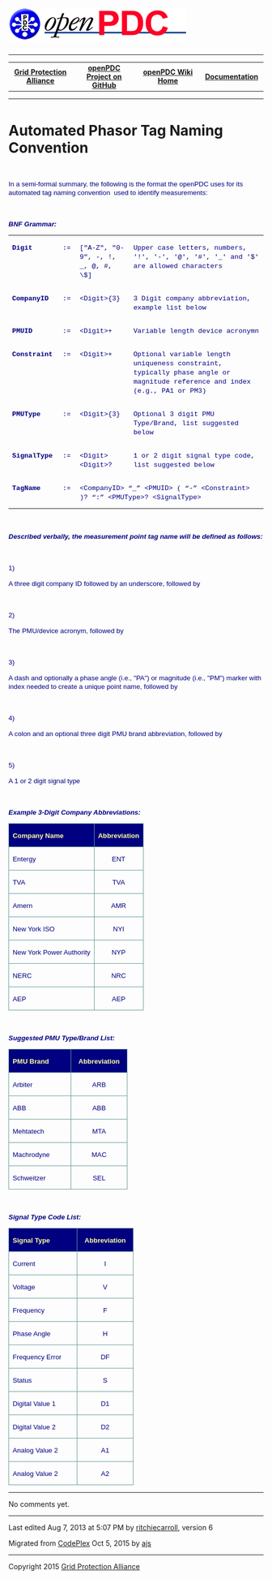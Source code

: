 

<html lang="en" xmlns="http://www.w3.org/1999/xhtml">

<head>

<meta charset="utf-8" />

<title>Developers Automated Phasor Tag Naming Convention</title>



<!--HtmlToGmd.Head-->



<!--/HtmlToGmd.Head-->

</head>

<body>

<h1><a href="https://github.com/GridProtectionAlliance/openPDC/tree/master/Source/Documentation/wiki/openPDC_Home.md"><img src="https://github.com/GridProtectionAlliance/openPDC/blob/master/Source/Documentation/wiki/openPDC_Logo.png" alt="The Open Source Phasor Data Concentrator" /></a></h1>

<hr />

<!--HtmlToGmd.Body-->

<div id="NavigationMenu">

<table style="width: 100%; border-collapse: collapse; border: 0px solid gray;">

<tr>

<td style="width: 25%; text-align:center;"><b><a href="http://www.gridprotectionalliance.org">Grid Protection Alliance</a></b></td>

<td style="width: 25%; text-align:center;"><b><a href="https://github.com/GridProtectionAlliance/openPDC">openPDC Project on GitHub</a></b></td>

<td style="width: 25%; text-align:center;"><b><a href="https://github.com/GridProtectionAlliance/openPDC/tree/master/Source/Documentation/wiki/openPDC_Home.md">openPDC Wiki Home</a></b></td>

<td style="width: 25%; text-align:center;"><b><a href="https://github.com/GridProtectionAlliance/openPDC/tree/master/Source/Documentation/wiki/openPDC_Documentation_Home.md">Documentation</a></b></td>

</tr>

</table>

</div>

<hr />

<!--/HtmlToGmd.Body-->



<div class="WikiContent">

<div class="wikidoc">

<p>&nbsp;</p>

<p><strong><span style="font-size:2em">Automated Phasor Tag Naming Convention</span></strong></p>

<p>&nbsp;</p>

<p><span style="color:navy; font-family:Arial,sans-serif; font-size:10pt">In a semi-formal summary, the following is the format the openPDC uses for its automated tag naming convention &nbsp;used to identify measurements:</span></p>

<p><span style="color:navy; font-family:Arial,sans-serif; font-size:10pt"><br>

</span></p>

<div>

<p><strong><em><span style="font-size:10.0pt; font-family:&quot;Arial&quot;,&quot;sans-serif&quot;; color:navy">BNF Grammar:</span></em></strong></p>

<table border="0" cellspacing="0" cellpadding="0" style="border-collapse:collapse">

<tbody>

<tr style="height:.2in">

<td width="102" valign="top" style="width:76.8pt; padding:0in 5.4pt 0in 5.4pt; height:.2in">

<p><strong><span style="font-size:10.0pt; font-family:&quot;Courier New&quot;; color:navy">Digit</span></strong></p>

</td>

<td width="30" valign="top" style="width:22.8pt; padding:0in 5.4pt 0in 5.4pt; height:.2in">

<p><span style="font-size:10.0pt; font-family:&quot;Courier New&quot;; color:navy">:=</span></p>

</td>

<td width="179" valign="top" style="width:134.0pt; padding:0in 5.4pt 0in 5.4pt; height:.2in">

<p><span style="font-size:10.0pt; font-family:&quot;Courier New&quot;; color:navy">[&quot;A-Z&quot;, &quot;0-9&quot;, -, !, _, @, #, \$]</span></p>

</td>

<td width="708" valign="top" style="width:531.0pt; padding:0in 5.4pt 0in 5.4pt; height:.2in">

<p><span style="font-size:10.0pt; font-family:&quot;Courier New&quot;; color:navy">Upper case letters, numbers, '!', '-', '@', '#', '_' and '$' are allowed characters</span></p>

</td>

</tr>

<tr style="height:.2in">

<td width="102" valign="top" style="width:76.8pt; padding:0in 5.4pt 0in 5.4pt; height:.2in">

<p><strong><span style="font-size:10.0pt; font-family:&quot;Courier New&quot;; color:navy">CompanyID</span></strong></p>

</td>

<td width="30" valign="top" style="width:22.8pt; padding:0in 5.4pt 0in 5.4pt; height:.2in">

<p><span style="font-size:10.0pt; font-family:&quot;Courier New&quot;; color:navy">:=</span></p>

</td>

<td width="179" valign="top" style="width:134.0pt; padding:0in 5.4pt 0in 5.4pt; height:.2in">

<p><span style="font-size:10.0pt; font-family:&quot;Courier New&quot;; color:navy">&lt;Digit&gt;{3}

</span></p>

</td>

<td width="708" valign="top" style="width:531.0pt; padding:0in 5.4pt 0in 5.4pt; height:.2in">

<p><span style="font-size:10.0pt; font-family:&quot;Courier New&quot;; color:navy">3 Digit company abbreviation, example list below</span></p>

</td>

</tr>

<tr style="height:.2in">

<td width="102" valign="top" style="width:76.8pt; padding:0in 5.4pt 0in 5.4pt; height:.2in">

<p><strong><span style="font-size:10.0pt; font-family:&quot;Courier New&quot;; color:navy">PMUID</span></strong></p>

</td>

<td width="30" valign="top" style="width:22.8pt; padding:0in 5.4pt 0in 5.4pt; height:.2in">

<p><span style="font-size:10.0pt; font-family:&quot;Courier New&quot;; color:navy">:=</span></p>

</td>

<td width="179" valign="top" style="width:134.0pt; padding:0in 5.4pt 0in 5.4pt; height:.2in">

<p><span style="font-size:10.0pt; font-family:&quot;Courier New&quot;; color:navy">&lt;Digit&gt;&#43;</span></p>

</td>

<td width="708" valign="top" style="width:531.0pt; padding:0in 5.4pt 0in 5.4pt; height:.2in">

<p><span style="font-size:10.0pt; font-family:&quot;Courier New&quot;; color:navy">Variable length device acronymn</span></p>

</td>

</tr>

<tr style="height:.2in">

<td width="102" valign="top" style="width:76.8pt; padding:0in 5.4pt 0in 5.4pt; height:.2in">

<p><strong><span style="font-size:10.0pt; font-family:&quot;Courier New&quot;; color:navy">Constraint</span></strong></p>

</td>

<td width="30" valign="top" style="width:22.8pt; padding:0in 5.4pt 0in 5.4pt; height:.2in">

<p><span style="font-size:10.0pt; font-family:&quot;Courier New&quot;; color:navy">:=</span></p>

</td>

<td width="179" valign="top" style="width:134.0pt; padding:0in 5.4pt 0in 5.4pt; height:.2in">

<p><span style="font-size:10.0pt; font-family:&quot;Courier New&quot;; color:navy">&lt;Digit&gt;&#43;</span></p>

</td>

<td width="708" valign="top" style="width:531.0pt; padding:0in 5.4pt 0in 5.4pt; height:.2in">

<p><span style="font-size:10.0pt; font-family:&quot;Courier New&quot;; color:navy">Optional variable length uniqueness constraint, typically phase angle or magnitude reference and index (e.g., PA1 or PM3)</span></p>

</td>

</tr>

<tr style="height:.2in">

<td width="102" valign="top" style="width:76.8pt; padding:0in 5.4pt 0in 5.4pt; height:.2in">

<p><strong><span style="font-size:10.0pt; font-family:&quot;Courier New&quot;; color:navy">PMUType</span></strong></p>

</td>

<td width="30" valign="top" style="width:22.8pt; padding:0in 5.4pt 0in 5.4pt; height:.2in">

<p><span style="font-size:10.0pt; font-family:&quot;Courier New&quot;; color:navy">:=</span></p>

</td>

<td width="179" valign="top" style="width:134.0pt; padding:0in 5.4pt 0in 5.4pt; height:.2in">

<p><span style="font-size:10.0pt; font-family:&quot;Courier New&quot;; color:navy">&lt;Digit&gt;{3}</span></p>

</td>

<td width="708" valign="top" style="width:531.0pt; padding:0in 5.4pt 0in 5.4pt; height:.2in">

<p><span style="font-size:10.0pt; font-family:&quot;Courier New&quot;; color:navy">Optional 3 digit PMU Type/Brand, list suggested below</span></p>

</td>

</tr>

<tr style="height:.2in">

<td width="102" valign="top" style="width:76.8pt; padding:0in 5.4pt 0in 5.4pt; height:.2in">

<p><strong><span style="font-size:10.0pt; font-family:&quot;Courier New&quot;; color:navy">SignalType</span></strong></p>

</td>

<td width="30" valign="top" style="width:22.8pt; padding:0in 5.4pt 0in 5.4pt; height:.2in">

<p><span style="font-size:10.0pt; font-family:&quot;Courier New&quot;; color:navy">:=</span></p>

</td>

<td width="179" valign="top" style="width:134.0pt; padding:0in 5.4pt 0in 5.4pt; height:.2in">

<p><span style="font-size:10.0pt; font-family:&quot;Courier New&quot;; color:navy">&lt;Digit&gt;&lt;Digit&gt;?</span></p>

</td>

<td width="708" valign="top" style="width:531.0pt; padding:0in 5.4pt 0in 5.4pt; height:.2in">

<p><span style="font-size:10.0pt; font-family:&quot;Courier New&quot;; color:navy">1 or 2 digit signal type code, list suggested below</span></p>

</td>

</tr>

<tr style="height:.2in">

<td width="102" valign="top" style="width:76.8pt; padding:0in 5.4pt 0in 5.4pt; height:.2in">

<p><strong><span style="font-size:10.0pt; font-family:&quot;Courier New&quot;; color:navy">TagName</span></strong></p>

</td>

<td width="30" valign="top" style="width:22.8pt; padding:0in 5.4pt 0in 5.4pt; height:.2in">

<p><span style="font-size:10.0pt; font-family:&quot;Courier New&quot;; color:navy">:=</span></p>

</td>

<td colspan="2" width="887" valign="top" style="width:665.0pt; padding:0in 5.4pt 0in 5.4pt; height:.2in">

<p><span style="font-size:10.0pt; font-family:&quot;Courier New&quot;; color:navy">&lt;CompanyID&gt; &ldquo;_&rdquo; &lt;PMUID&gt; ( &ldquo;-&rdquo; &lt;Constraint&gt; )? &ldquo;:&rdquo; &lt;PMUType&gt;? &lt;SignalType&gt;</span></p>

</td>

</tr>

</tbody>

</table>

<p>&nbsp;</p>

<p><strong><em><span style="font-size:10.0pt; font-family:&quot;Arial&quot;,&quot;sans-serif&quot;; color:navy">Described verbally, the measurement point tag name will be defined as follows:</span></em></strong></p>

<p style="margin-left:.5in; text-indent:-.5in"><span style="font-size:7.0pt; color:navy">&nbsp;&nbsp;&nbsp;&nbsp;&nbsp;&nbsp;

</span><span style="font-size:10.0pt; font-family:&quot;Arial&quot;,&quot;sans-serif&quot;; color:navy">1)</span><span style="font-size:7.0pt; color:navy">&nbsp;&nbsp;&nbsp;&nbsp;&nbsp;&nbsp;&nbsp;&nbsp;&nbsp;&nbsp;&nbsp;

</span><span style="font-size:10.0pt; font-family:&quot;Arial&quot;,&quot;sans-serif&quot;; color:navy">A three digit company ID followed by an underscore, followed by</span></p>

<p style="margin-left:.5in; text-indent:-.5in"><span style="font-size:7.0pt; color:navy">&nbsp;&nbsp;&nbsp;&nbsp;&nbsp;&nbsp;

</span><span style="font-size:10.0pt; font-family:&quot;Arial&quot;,&quot;sans-serif&quot;; color:navy">2)</span><span style="font-size:7.0pt; color:navy">&nbsp;&nbsp;&nbsp;&nbsp;&nbsp;&nbsp;&nbsp;&nbsp;&nbsp;&nbsp;&nbsp;

</span><span style="font-size:10.0pt; font-family:&quot;Arial&quot;,&quot;sans-serif&quot;; color:navy">The PMU/device acronym, followed by</span></p>

<p style="margin-left:.5in; text-indent:-.5in"><span style="font-size:7.0pt; color:navy">&nbsp;&nbsp;&nbsp;&nbsp;&nbsp;&nbsp;

</span><span style="font-size:10.0pt; font-family:&quot;Arial&quot;,&quot;sans-serif&quot;; color:navy">3)</span><span style="font-size:7.0pt; color:navy">&nbsp;&nbsp;&nbsp;&nbsp;&nbsp;&nbsp;&nbsp;&nbsp;&nbsp;&nbsp;&nbsp;

</span><span style="font-size:10.0pt; font-family:&quot;Arial&quot;,&quot;sans-serif&quot;; color:navy">A dash and optionally a phase angle (i.e., &quot;PA&quot;) or magnitude (i.e., &quot;PM&quot;) marker with index needed to create a unique point name, followed by</span></p>

<p style="margin-left:.5in; text-indent:-.5in"><span style="font-size:7.0pt; color:navy">&nbsp;&nbsp;&nbsp;&nbsp;&nbsp;&nbsp;

</span><span style="font-size:10.0pt; font-family:&quot;Arial&quot;,&quot;sans-serif&quot;; color:navy">4)</span><span style="font-size:7.0pt; color:navy">&nbsp;&nbsp;&nbsp;&nbsp;&nbsp;&nbsp;&nbsp;&nbsp;&nbsp;&nbsp;&nbsp;

</span><span style="font-size:10.0pt; font-family:&quot;Arial&quot;,&quot;sans-serif&quot;; color:navy">A colon and an optional three digit PMU brand abbreviation, followed by</span></p>

<p style="margin-left:.5in; text-indent:-.5in"><span style="font-size:7.0pt; color:navy">&nbsp;&nbsp;&nbsp;&nbsp;&nbsp;&nbsp;

</span><span style="font-size:10.0pt; font-family:&quot;Arial&quot;,&quot;sans-serif&quot;; color:navy">5)</span><span style="font-size:7.0pt; color:navy">&nbsp;&nbsp;&nbsp;&nbsp;&nbsp;&nbsp;&nbsp;&nbsp;&nbsp;&nbsp;&nbsp;

</span><span style="font-size:10.0pt; font-family:&quot;Arial&quot;,&quot;sans-serif&quot;; color:navy">A 1 or 2 digit signal type</span></p>

<p style="margin-left:.5in; text-indent:-.5in"><span style="font-size:10.0pt; font-family:&quot;Arial&quot;,&quot;sans-serif&quot;; color:navy">&nbsp;</span><span style="color:navy; font-family:Arial,sans-serif; font-size:10pt">&nbsp;</span></p>

<p><strong><em><span style="font-size:10.0pt; font-family:&quot;Arial&quot;,&quot;sans-serif&quot;; color:navy">Example 3-Digit Company Abbreviations:</span></em></strong><span style="color:navy; font-family:Arial,sans-serif; font-size:10pt">&nbsp;</span></p>

<table border="0" cellspacing="0" cellpadding="0" style="border-collapse:collapse">

<tbody>

<tr>

<td valign="top" style="border:solid #669999 1.0pt; background:navy; padding:0in 5.4pt 0in 5.4pt">

<p><strong><span style="font-size:10.0pt; font-family:&quot;Arial&quot;,&quot;sans-serif&quot;; color:#ffff99">Company Name</span></strong></p>

</td>

<td valign="top" style="border:solid #669999 1.0pt; border-left:none; background:navy; padding:0in 5.4pt 0in 5.4pt">

<p style="text-align:center"><strong><span style="font-size:10.0pt; font-family:&quot;Arial&quot;,&quot;sans-serif&quot;; color:#ffff99">Abbreviation</span></strong></p>

</td>

</tr>

<tr>

<td valign="top" style="border:solid #669999 1.0pt; border-top:none; padding:0in 5.4pt 0in 5.4pt">

<p><span style="font-size:10.0pt; font-family:&quot;Arial&quot;,&quot;sans-serif&quot;; color:navy">Entergy</span></p>

</td>

<td valign="top" style="border-top:none; border-left:none; border-bottom:solid #669999 1.0pt; border-right:solid #669999 1.0pt; padding:0in 5.4pt 0in 5.4pt">

<p style="text-align:center"><span style="font-size:10.0pt; font-family:&quot;Arial&quot;,&quot;sans-serif&quot;; color:navy">ENT</span></p>

</td>

</tr>

<tr>

<td valign="top" style="border:solid #669999 1.0pt; border-top:none; padding:0in 5.4pt 0in 5.4pt">

<p><span style="font-size:10.0pt; font-family:&quot;Arial&quot;,&quot;sans-serif&quot;; color:navy">TVA</span></p>

</td>

<td valign="top" style="border-top:none; border-left:none; border-bottom:solid #669999 1.0pt; border-right:solid #669999 1.0pt; padding:0in 5.4pt 0in 5.4pt">

<p style="text-align:center"><span style="font-size:10.0pt; font-family:&quot;Arial&quot;,&quot;sans-serif&quot;; color:navy">TVA</span></p>

</td>

</tr>

<tr>

<td valign="top" style="border:solid #669999 1.0pt; border-top:none; padding:0in 5.4pt 0in 5.4pt">

<p><span style="font-size:10.0pt; font-family:&quot;Arial&quot;,&quot;sans-serif&quot;; color:navy">Amern</span></p>

</td>

<td valign="top" style="border-top:none; border-left:none; border-bottom:solid #669999 1.0pt; border-right:solid #669999 1.0pt; padding:0in 5.4pt 0in 5.4pt">

<p style="text-align:center"><span style="font-size:10.0pt; font-family:&quot;Arial&quot;,&quot;sans-serif&quot;; color:navy">AMR</span></p>

</td>

</tr>

<tr>

<td valign="top" style="border:solid #669999 1.0pt; border-top:none; padding:0in 5.4pt 0in 5.4pt">

<p><span style="font-size:10.0pt; font-family:&quot;Arial&quot;,&quot;sans-serif&quot;; color:navy">New York</span><span style="font-size:10.0pt; font-family:&quot;Arial&quot;,&quot;sans-serif&quot;; color:navy"> ISO</span></p>

</td>

<td valign="top" style="border-top:none; border-left:none; border-bottom:solid #669999 1.0pt; border-right:solid #669999 1.0pt; padding:0in 5.4pt 0in 5.4pt">

<p style="text-align:center"><span style="font-size:10.0pt; font-family:&quot;Arial&quot;,&quot;sans-serif&quot;; color:navy">NYI</span></p>

</td>

</tr>

<tr>

<td valign="top" style="border:solid #669999 1.0pt; border-top:none; padding:0in 5.4pt 0in 5.4pt">

<p><span style="font-size:10.0pt; font-family:&quot;Arial&quot;,&quot;sans-serif&quot;; color:navy">New York</span><span style="font-size:10.0pt; font-family:&quot;Arial&quot;,&quot;sans-serif&quot;; color:navy"> Power Authority</span></p>

</td>

<td valign="top" style="border-top:none; border-left:none; border-bottom:solid #669999 1.0pt; border-right:solid #669999 1.0pt; padding:0in 5.4pt 0in 5.4pt">

<p style="text-align:center"><span style="font-size:10.0pt; font-family:&quot;Arial&quot;,&quot;sans-serif&quot;; color:navy">NYP</span></p>

</td>

</tr>

<tr>

<td valign="top" style="border:solid #669999 1.0pt; border-top:none; padding:0in 5.4pt 0in 5.4pt">

<p><span style="font-size:10.0pt; font-family:&quot;Arial&quot;,&quot;sans-serif&quot;; color:navy">NERC</span></p>

</td>

<td valign="top" style="border-top:none; border-left:none; border-bottom:solid #669999 1.0pt; border-right:solid #669999 1.0pt; padding:0in 5.4pt 0in 5.4pt">

<p style="text-align:center"><span style="font-size:10.0pt; font-family:&quot;Arial&quot;,&quot;sans-serif&quot;; color:navy">NRC</span></p>

</td>

</tr>

<tr>

<td valign="top" style="border:solid #669999 1.0pt; border-top:none; padding:0in 5.4pt 0in 5.4pt">

<p><span style="font-size:10.0pt; font-family:&quot;Arial&quot;,&quot;sans-serif&quot;; color:navy">AEP</span></p>

</td>

<td valign="top" style="border-top:none; border-left:none; border-bottom:solid #669999 1.0pt; border-right:solid #669999 1.0pt; padding:0in 5.4pt 0in 5.4pt">

<p style="text-align:center"><span style="font-size:10.0pt; font-family:&quot;Arial&quot;,&quot;sans-serif&quot;; color:navy">AEP</span></p>

</td>

</tr>

</tbody>

</table>

<p>&nbsp;</p>

<p><strong><em><span style="font-size:10.0pt; font-family:&quot;Arial&quot;,&quot;sans-serif&quot;; color:navy">Suggested PMU Type/Brand List:</span></em></strong></p>

<table border="0" cellspacing="0" cellpadding="0" style="border-collapse:collapse">

<tbody>

<tr>

<td width="107" valign="top" style="width:80.6pt; border:solid #669999 1.0pt; background:navy; padding:0in 5.4pt 0in 5.4pt">

<p><strong><span style="font-size:10.0pt; font-family:&quot;Arial&quot;,&quot;sans-serif&quot;; color:#ffff99">PMU Brand</span></strong></p>

</td>

<td width="96" valign="top" style="width:1.0in; border:solid #669999 1.0pt; border-left:none; background:navy; padding:0in 5.4pt 0in 5.4pt">

<p style="text-align:center"><strong><span style="font-size:10.0pt; font-family:&quot;Arial&quot;,&quot;sans-serif&quot;; color:#ffff99">Abbreviation</span></strong></p>

</td>

</tr>

<tr>

<td width="107" valign="top" style="width:80.6pt; border:solid #669999 1.0pt; border-top:none; padding:0in 5.4pt 0in 5.4pt">

<p><span style="font-size:10.0pt; font-family:&quot;Arial&quot;,&quot;sans-serif&quot;; color:navy">Arbiter</span></p>

</td>

<td width="96" valign="top" style="width:1.0in; border-top:none; border-left:none; border-bottom:solid #669999 1.0pt; border-right:solid #669999 1.0pt; padding:0in 5.4pt 0in 5.4pt">

<p style="text-align:center"><span style="font-size:10.0pt; font-family:&quot;Arial&quot;,&quot;sans-serif&quot;; color:navy">ARB</span></p>

</td>

</tr>

<tr>

<td width="107" valign="top" style="width:80.6pt; border:solid #669999 1.0pt; border-top:none; padding:0in 5.4pt 0in 5.4pt">

<p><span style="font-size:10.0pt; font-family:&quot;Arial&quot;,&quot;sans-serif&quot;; color:navy">ABB</span></p>

</td>

<td width="96" valign="top" style="width:1.0in; border-top:none; border-left:none; border-bottom:solid #669999 1.0pt; border-right:solid #669999 1.0pt; padding:0in 5.4pt 0in 5.4pt">

<p style="text-align:center"><span style="font-size:10.0pt; font-family:&quot;Arial&quot;,&quot;sans-serif&quot;; color:navy">ABB</span></p>

</td>

</tr>

<tr>

<td width="107" valign="top" style="width:80.6pt; border:solid #669999 1.0pt; border-top:none; padding:0in 5.4pt 0in 5.4pt">

<p><span style="font-size:10.0pt; font-family:&quot;Arial&quot;,&quot;sans-serif&quot;; color:navy">Mehtatech</span></p>

</td>

<td width="96" valign="top" style="width:1.0in; border-top:none; border-left:none; border-bottom:solid #669999 1.0pt; border-right:solid #669999 1.0pt; padding:0in 5.4pt 0in 5.4pt">

<p style="text-align:center"><span style="font-size:10.0pt; font-family:&quot;Arial&quot;,&quot;sans-serif&quot;; color:navy">MTA</span></p>

</td>

</tr>

<tr>

<td width="107" valign="top" style="width:80.6pt; border:solid #669999 1.0pt; border-top:none; padding:0in 5.4pt 0in 5.4pt">

<p><span style="font-size:10.0pt; font-family:&quot;Arial&quot;,&quot;sans-serif&quot;; color:navy">Machrodyne</span></p>

</td>

<td width="96" valign="top" style="width:1.0in; border-top:none; border-left:none; border-bottom:solid #669999 1.0pt; border-right:solid #669999 1.0pt; padding:0in 5.4pt 0in 5.4pt">

<p style="text-align:center"><span style="font-size:10.0pt; font-family:&quot;Arial&quot;,&quot;sans-serif&quot;; color:navy">MAC</span></p>

</td>

</tr>

<tr>

<td width="107" valign="top" style="width:80.6pt; border:solid #669999 1.0pt; border-top:none; padding:0in 5.4pt 0in 5.4pt">

<p><span style="font-size:10.0pt; font-family:&quot;Arial&quot;,&quot;sans-serif&quot;; color:navy">Schweitzer</span></p>

</td>

<td width="96" valign="top" style="width:1.0in; border-top:none; border-left:none; border-bottom:solid #669999 1.0pt; border-right:solid #669999 1.0pt; padding:0in 5.4pt 0in 5.4pt">

<p style="text-align:center"><span style="font-size:10.0pt; font-family:&quot;Arial&quot;,&quot;sans-serif&quot;; color:navy">SEL</span></p>

</td>

</tr>

</tbody>

</table>

<p><span style="font-size:10.0pt; font-family:&quot;Arial&quot;,&quot;sans-serif&quot;; color:navy">&nbsp;</span></p>

<p><strong><em><span style="font-size:10.0pt; font-family:&quot;Arial&quot;,&quot;sans-serif&quot;; color:navy">Signal Type Code List:</span></em></strong></p>

<table border="0" cellspacing="0" cellpadding="0" style="border-collapse:collapse">

<tbody>

<tr>

<td width="119" valign="top" style="width:89.6pt; border:solid #669999 1.0pt; background:navy; padding:0in 5.4pt 0in 5.4pt">

<p><strong><span style="font-size:10.0pt; font-family:&quot;Arial&quot;,&quot;sans-serif&quot;; color:#ffff99">Signal Type</span></strong></p>

</td>

<td width="96" valign="top" style="width:1.0in; border:solid #669999 1.0pt; border-left:none; background:navy; padding:0in 5.4pt 0in 5.4pt">

<p style="text-align:center"><strong><span style="font-size:10.0pt; font-family:&quot;Arial&quot;,&quot;sans-serif&quot;; color:#ffff99">Abbreviation</span></strong></p>

</td>

</tr>

<tr>

<td width="119" valign="top" style="width:89.6pt; border:solid #669999 1.0pt; border-top:none; padding:0in 5.4pt 0in 5.4pt">

<p><span style="font-size:10.0pt; font-family:&quot;Arial&quot;,&quot;sans-serif&quot;; color:navy">Current</span></p>

</td>

<td width="96" valign="top" style="width:1.0in; border-top:none; border-left:none; border-bottom:solid #669999 1.0pt; border-right:solid #669999 1.0pt; padding:0in 5.4pt 0in 5.4pt">

<p style="text-align:center"><span style="font-size:10.0pt; font-family:&quot;Arial&quot;,&quot;sans-serif&quot;; color:navy">I</span></p>

</td>

</tr>

<tr>

<td width="119" valign="top" style="width:89.6pt; border:solid #669999 1.0pt; border-top:none; padding:0in 5.4pt 0in 5.4pt">

<p><span style="font-size:10.0pt; font-family:&quot;Arial&quot;,&quot;sans-serif&quot;; color:navy">Voltage</span></p>

</td>

<td width="96" valign="top" style="width:1.0in; border-top:none; border-left:none; border-bottom:solid #669999 1.0pt; border-right:solid #669999 1.0pt; padding:0in 5.4pt 0in 5.4pt">

<p style="text-align:center"><span style="font-size:10.0pt; font-family:&quot;Arial&quot;,&quot;sans-serif&quot;; color:navy">V</span></p>

</td>

</tr>

<tr>

<td width="119" valign="top" style="width:89.6pt; border:solid #669999 1.0pt; border-top:none; padding:0in 5.4pt 0in 5.4pt">

<p><span style="font-size:10.0pt; font-family:&quot;Arial&quot;,&quot;sans-serif&quot;; color:navy">Frequency</span></p>

</td>

<td width="96" valign="top" style="width:1.0in; border-top:none; border-left:none; border-bottom:solid #669999 1.0pt; border-right:solid #669999 1.0pt; padding:0in 5.4pt 0in 5.4pt">

<p style="text-align:center"><span style="font-size:10.0pt; font-family:&quot;Arial&quot;,&quot;sans-serif&quot;; color:navy">F</span></p>

</td>

</tr>

<tr>

<td width="119" valign="top" style="width:89.6pt; border:solid #669999 1.0pt; border-top:none; padding:0in 5.4pt 0in 5.4pt">

<p><span style="font-size:10.0pt; font-family:&quot;Arial&quot;,&quot;sans-serif&quot;; color:navy">Phase Angle</span></p>

</td>

<td width="96" valign="top" style="width:1.0in; border-top:none; border-left:none; border-bottom:solid #669999 1.0pt; border-right:solid #669999 1.0pt; padding:0in 5.4pt 0in 5.4pt">

<p style="text-align:center"><span style="font-size:10.0pt; font-family:&quot;Arial&quot;,&quot;sans-serif&quot;; color:navy">H</span></p>

</td>

</tr>

<tr>

<td width="119" valign="top" style="width:89.6pt; border:solid #669999 1.0pt; border-top:none; padding:0in 5.4pt 0in 5.4pt">

<p><span style="font-size:10.0pt; font-family:&quot;Arial&quot;,&quot;sans-serif&quot;; color:navy">Frequency Error</span></p>

</td>

<td width="96" valign="top" style="width:1.0in; border-top:none; border-left:none; border-bottom:solid #669999 1.0pt; border-right:solid #669999 1.0pt; padding:0in 5.4pt 0in 5.4pt">

<p style="text-align:center"><span style="font-size:10.0pt; font-family:&quot;Arial&quot;,&quot;sans-serif&quot;; color:navy">DF</span></p>

</td>

</tr>

<tr>

<td width="119" valign="top" style="width:89.6pt; border:solid #669999 1.0pt; border-top:none; padding:0in 5.4pt 0in 5.4pt">

<p><span style="font-size:10.0pt; font-family:&quot;Arial&quot;,&quot;sans-serif&quot;; color:navy">Status</span></p>

</td>

<td width="96" valign="top" style="width:1.0in; border-top:none; border-left:none; border-bottom:solid #669999 1.0pt; border-right:solid #669999 1.0pt; padding:0in 5.4pt 0in 5.4pt">

<p style="text-align:center"><span style="font-size:10.0pt; font-family:&quot;Arial&quot;,&quot;sans-serif&quot;; color:navy">S</span></p>

</td>

</tr>

<tr>

<td width="119" valign="top" style="width:89.6pt; border:solid #669999 1.0pt; border-top:none; padding:0in 5.4pt 0in 5.4pt">

<p><span style="font-size:10.0pt; font-family:&quot;Arial&quot;,&quot;sans-serif&quot;; color:navy">Digital Value 1</span></p>

</td>

<td width="96" valign="top" style="width:1.0in; border-top:none; border-left:none; border-bottom:solid #669999 1.0pt; border-right:solid #669999 1.0pt; padding:0in 5.4pt 0in 5.4pt">

<p style="text-align:center"><span style="font-size:10.0pt; font-family:&quot;Arial&quot;,&quot;sans-serif&quot;; color:navy">D1</span></p>

</td>

</tr>

<tr>

<td width="119" valign="top" style="width:89.6pt; border:solid #669999 1.0pt; border-top:none; padding:0in 5.4pt 0in 5.4pt">

<p><span style="font-size:10.0pt; font-family:&quot;Arial&quot;,&quot;sans-serif&quot;; color:navy">Digital Value 2</span></p>

</td>

<td width="96" valign="top" style="width:1.0in; border-top:none; border-left:none; border-bottom:solid #669999 1.0pt; border-right:solid #669999 1.0pt; padding:0in 5.4pt 0in 5.4pt">

<p style="text-align:center"><span style="font-size:10.0pt; font-family:&quot;Arial&quot;,&quot;sans-serif&quot;; color:navy">D2</span></p>

</td>

</tr>

<tr>

<td width="119" valign="top" style="width:89.6pt; border:solid #669999 1.0pt; border-top:none; padding:0in 5.4pt 0in 5.4pt">

<p><span style="font-size:10.0pt; font-family:&quot;Arial&quot;,&quot;sans-serif&quot;; color:navy">Analog Value 2</span></p>

</td>

<td width="96" valign="top" style="width:1.0in; border-top:none; border-left:none; border-bottom:solid #669999 1.0pt; border-right:solid #669999 1.0pt; padding:0in 5.4pt 0in 5.4pt">

<p style="text-align:center"><span style="font-size:10.0pt; font-family:&quot;Arial&quot;,&quot;sans-serif&quot;; color:navy">A1</span></p>

</td>

</tr>

<tr>

<td width="119" valign="top" style="width:89.6pt; border:solid #669999 1.0pt; border-top:none; padding:0in 5.4pt 0in 5.4pt">

<p><span style="font-size:10.0pt; font-family:&quot;Arial&quot;,&quot;sans-serif&quot;; color:navy">Analog Value 2</span></p>

</td>

<td width="96" valign="top" style="width:1.0in; border-top:none; border-left:none; border-bottom:solid #669999 1.0pt; border-right:solid #669999 1.0pt; padding:0in 5.4pt 0in 5.4pt">

<p style="text-align:center"><span style="font-size:10.0pt; font-family:&quot;Arial&quot;,&quot;sans-serif&quot;; color:navy">A2</span></p>

</td>

</tr>

</tbody>

</table>

</div>

</div>

</div>

<hr />

<div class="WikiComments">

<div id="wikiCommentsEmpty">No comments yet.<br></div>

</div>

<div id="footer">

<hr />

Last edited <span class="smartDate" title="8/7/2013 5:07:27 PM" LocalTimeTicks="1375920447">Aug 7, 2013 at 5:07 PM</span> by <a id="wikiEditByLink" href="https://github.com/GridProtectionAlliance/openPDC/tree/master/Source/Documentation/wiki/Contributors/ritchiecarroll.md">ritchiecarroll</a>, version 6<br />

Migrated from <a href="http://openpdc.codeplex.com/wikipage?title=Automated%20Phasor%20Tag%20Naming%20Convention">CodePlex</a> Oct 5, 2015 by <a href="https://github.com/GridProtectionAlliance/openPDC/tree/master/Source/Documentation/wiki/Contributors/ajstadlin.md">ajs</a>

</div>



<!--HtmlToGmd.Foot-->

<div id="copyright">

<hr />

Copyright 2015 <a href="http://www.gridprotectionoalliance.org">Grid Protection Alliance</a>

</div>

<!--/HtmlToGmd.Foot-->

</body>

</html>


